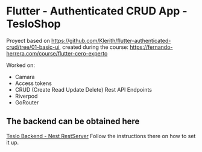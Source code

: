 # Flutter - Authenticated CRUD App - TesloShop

Proyect based on https://github.com/Klerith/flutter-authenticated-crud/tree/01-basic-ui, created during the course: https://fernando-herrera.com/course/flutter-cero-experto 

Worked on:

* Camara
* Access tokens
* CRUD (Create Read Update Delete) Rest API Endpoints
* Riverpod
* GoRouter


## The backend can be obtained here

[Teslo Backend - Nest RestServer](https://hub.docker.com/repository/docker/klerith/flutter-backend-teslo-shop/general)
Follow the instructions there on how to set it up.
